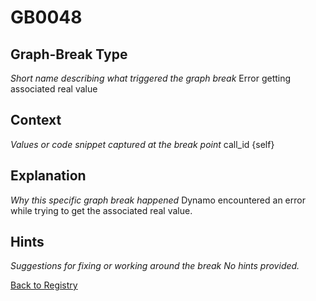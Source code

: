 # GB0048

## Graph-Break Type
*Short name describing what triggered the graph break*
Error getting associated real value

## Context
*Values or code snippet captured at the break point*
call_id {self}

## Explanation
*Why this specific graph break happened*
Dynamo encountered an error while trying to get the associated real value.

## Hints
*Suggestions for fixing or working around the break*
*No hints provided.*



[Back to Registry](../index.md)

